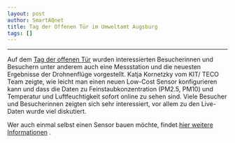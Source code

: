 ```yaml
---
layout: post
author: SmartAQnet
title: Tag der Offenen Tür im Umweltamt Augsburg
tags: []
---
```

-----------------------------------------------------------------------------
Auf dem [Tag der offenen Tür](https://www.augsburg.de/umwelt-soziales/umwelt/) wurden interessierten Besucherinnen und Besuchern unter anderem auch eine Messstation und die neuesten Ergebnisse der Drohnenflüge vorgestellt. 
Katja Kornetzky vom KIT/ TECO Team zeigte, wie leicht man einen neuen Low-Cost Sensor konfigurieren kann und dass die Daten zu Feinstaubkonzentration (PM2.5, PM10) und Temperatur und Luftfeuchtigkeit sofort online zu sehen sind. Viele Besucher und Besucherinnen zeigten sich sehr interessiert, vor allem zu den Live-Daten wurde viel diskutiert.

Wer auch einmal selbst einen Sensor bauen möchte, findet [hier weitere Informationen](http://www.smartaq.net/de/participate/) .